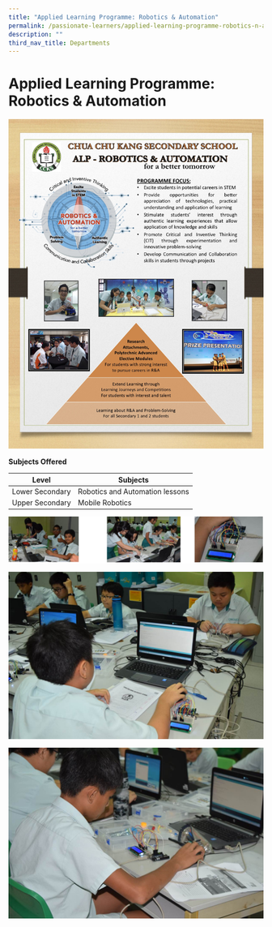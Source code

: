 ```yaml
---
title: "Applied Learning Programme: Robotics & Automation"
permalink: /passionate-learners/applied-learning-programme-robotics-n-automation/
description: ""
third_nav_title: Departments
---
```

# **Applied Learning Programme: Robotics & Automation**

![](/images/E71E436E-3A38-4F46-B910-C2BF8D859CC1.jpeg)

**Subjects Offered**

| Level 	| Subjects 	|
|---	|---	|
| Lower Secondary 	| Robotics and Automation lessons 	|
| Upper Secondary 	| Mobile Robotics 	|

![](/images/ALP.jpg)

![](/images/ALP%204.jpg)

![](/images/ALP%205.jpg)